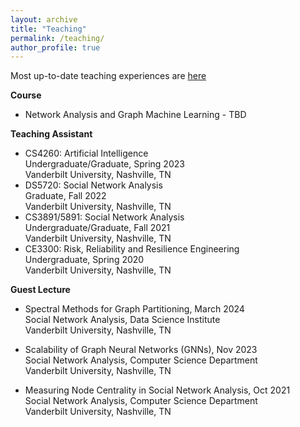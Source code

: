 ```yaml
---
layout: archive
title: "Teaching"
permalink: /teaching/
author_profile: true
---
```

Most up-to-date teaching experiences are [here](https://yuwvandy.github.io/_pages/CV.pdf#nameddest=TEACHING%20EXPERIENCE)

**Course**
- Network Analysis and Graph Machine Learning - TBD

**Teaching Assistant**
- CS4260: Artificial Intelligence
  <br> Undergraduate/Graduate, Spring 2023
  <br> Vanderbilt University, Nashville, TN
- DS5720: Social Network Analysis
  <br> Graduate, Fall 2022
  <br> Vanderbilt University, Nashville, TN
- CS3891/5891: Social Network Analysis
  <br> Undergraduate/Graduate, Fall 2021
  <br> Vanderbilt University, Nashville, TN
- CE3300: Risk, Reliability and Resilience Engineering
  <br> Undergraduate, Spring 2020
  <br> Vanderbilt University, Nashville, TN

**Guest Lecture**
- Spectral Methods for Graph Partitioning, March 2024
  <br> Social Network Analysis, Data Science Institute
  <br> Vanderbilt University, Nashville, TN

- Scalability of Graph Neural Networks (GNNs), Nov 2023
  <br> Social Network Analysis, Computer Science Department
  <br> Vanderbilt University, Nashville, TN
  
- Measuring Node Centrality in Social Network Analysis, Oct 2021
  <br> Social Network Analysis, Computer Science Department
  <br> Vanderbilt University, Nashville, TN
